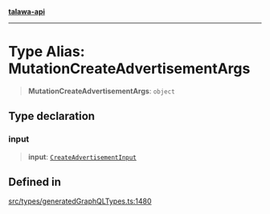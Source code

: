 [**talawa-api**](../../../README.md)

***

# Type Alias: MutationCreateAdvertisementArgs

> **MutationCreateAdvertisementArgs**: `object`

## Type declaration

### input

> **input**: [`CreateAdvertisementInput`](CreateAdvertisementInput.md)

## Defined in

[src/types/generatedGraphQLTypes.ts:1480](https://github.com/Suyash878/talawa-api/blob/b5a9d8b4a1ea678a3d6f5b710b3721f91a3052fc/src/types/generatedGraphQLTypes.ts#L1480)
